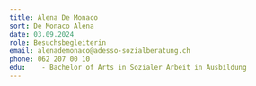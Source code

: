 ```yaml
---
title: Alena De Monaco
sort: De Monaco Alena
date: 03.09.2024
role: Besuchsbegleiterin 
email: alenademonaco@adesso-sozialberatung.ch
phone: 062 207 00 10
edu: 	- Bachelor of Arts in Sozialer Arbeit in Ausbildung
---
```

